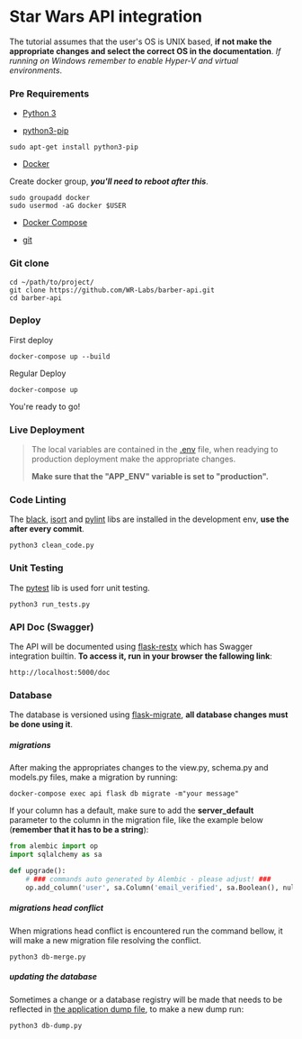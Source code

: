 # Star Wars API integration

The tutorial assumes that the user's OS is UNIX based, **if not make the appropriate changes and select the correct OS in the documentation**. 
_If running on Windows remember to enable Hyper-V and virtual environments_. 

### Pre Requirements
* [Python 3](https://www.python.org/)

* [python3-pip](https://pypi.org/project/pip/)
```shell
sudo apt-get install python3-pip
```
 
* [Docker](https://docs.docker.com/engine/install/debian/)

Create docker group, _**you'll need to reboot after this**_.
```shell
sudo groupadd docker
sudo usermod -aG docker $USER
```
* [Docker Compose](https://docs.docker.com/compose/install/)

* [git](https://git-scm.com/)

### Git clone
```shell
cd ~/path/to/project/
git clone https://github.com/WR-Labs/barber-api.git
cd barber-api
```

### Deploy
First deploy
```shell
docker-compose up --build
```
Regular Deploy
```shell
docker-compose up
```
You're ready to go!

### Live Deployment
>The local variables are contained in the [.env](.env) file, when readying to production deployment make the appropriate changes.
>
>**Make sure that the "APP_ENV" variable is set to "production".**

### Code Linting
The [black](https://pypi.org/project/black/), [isort](https://pypi.org/project/black/) and [pylint](https://pylint.pycqa.org/en/latest/#) libs are installed in the development env, **use the after every commit**.
```shell
python3 clean_code.py
```

### Unit Testing
The [pytest](https://docs.pytest.org/en/7.0.x/contents.html) lib is used forr unit testing.
```shell
python3 run_tests.py
```

### API Doc (Swagger)
The API will be documented using [flask-restx](https://github.com/python-restx/flask-restx) which has Swagger integration builtin. **To access it, run in your browser the fallowing link**:
```
http://localhost:5000/doc
```


### Database
The database is versioned using [flask-migrate](https://flask-migrate.readthedocs.io/en/latest/), **all database changes must be done using it**.
##### migrations
After making the appropriates changes to the view.py, schema.py and models.py files, make a migration by running:
```shell
docker-compose exec api flask db migrate -m"your message"
```
If your column has a default, make sure to add the **server_default** parameter to the column in the migration file, like the example below (**remember that it has to be a string**):
```python
from alembic import op
import sqlalchemy as sa

def upgrade():
    # ### commands auto generated by Alembic - please adjust! ###
    op.add_column('user', sa.Column('email_verified', sa.Boolean(), nullable=True, server_default="0"))
```
##### migrations head conflict
When migrations head conflict is encountered run the command bellow, it will make a new migration file resolving the conflict.
```shell
python3 db-merge.py
```
##### updating the database
Sometimes a change or a database registry will be made that needs to be reflected in [the application dump file](initdb/dumps/barber_dev.sql.gz), to make a new dump run:
```shell
python3 db-dump.py
```